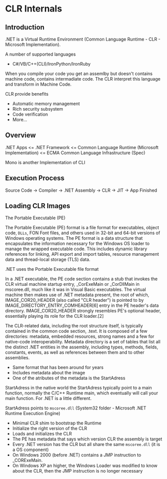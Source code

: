 # CLR Internals

## Introduction

.NET is a Virtual Runtime Environment (Common Language Runtime - CLR - Microsoft Implementation).

A number of supported languages
- C#/VB/C++(CLI)/IronPython/IronRuby

When you compile your code you get an assemlby but doesn't contains machine code, contains intermadiate code. The CLR interpret this language and transform in Machine Code.

CLR provide benefits
- Automatic memory management
- Rich security subsystem
- Code verification
- More...

## Overview

.NET Apps <= .NET Framework <= Common Language Runtime (Microsoft Implementation) <= ECMA Common Language Infrastructure (Spec)

Mono is another Implementation of CLI

## Execution Process

Source Code -> Compiler -> .NET Assembly -> CLR -> JIT -> App Finished

## Loading CLR Images 

The Portable Executable (PE)

The Portable Executable (PE) format is a file format for executables, object code, `DLLs`, FON Font files, and others used in 32-bit and 64-bit versions of Windows operating systems. The PE format is a data structure that encapsulates the information necessary for the Windows OS loader to manage the wrapped executable code. This includes dynamic library references for linking, API export and import tables, resource management data and thread-local storage (TLS) data.


.NET uses the Portable Executable file format

In a .NET executable, the PE code section contains a stub that invokes the CLR virtual machine startup entry, _CorExeMain or _CorDllMain in mscoree.dll, much like it was in Visual Basic executables. The virtual machine then makes use of .NET metadata present, the root of which, IMAGE_COR20_HEADER (also called "CLR header") is pointed to by IMAGE_DIRECTORY_ENTRY_COMHEADER[6] entry in the PE header's data directory. IMAGE_COR20_HEADER strongly resembles PE's optional header, essentially playing its role for the CLR loader.[2]

The CLR-related data, including the root structure itself, is typically contained in the common code section, .text. It is composed of a few directories: metadata, embedded resources, strong names and a few for native-code interoperability. Metadata directory is a set of tables that list all the distinct .NET entities in the assembly, including types, methods, fields, constants, events, as well as references between them and to other assemblies.


- Same format that has been around for years
- Includes metadata about the image
- One of the atributes of the metadata is the StartAdress

StartAdress in the native world the StartAdress typically point to a main function, normally the C/C++ Runtime main, which eventually will call your main function. For .NET is a little different.

StartAdress points to `mscoree.dll` (System32 folder - Microsoft .NET Runtime Execution Engine)
- Minimal CLR shim to bootstrap  the Runtime
- Initialize the right version of the CLR
- Loads and initializes the CLR
- The PE has metadata  that says which  version CLR the assembly is target
- Every .NET version has the CLR but all share the same `mscoree.dll` (it is a OS component)
- On Windows 2000 (before .NET) contains a JMP instruction to _CORExeMain.
- On Windows XP an higher, the Windows Loader was modified to know about the CLR, then the JMP instruction is no longer necessary
 